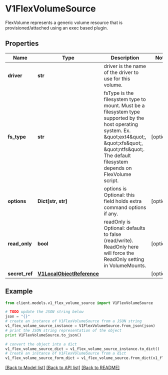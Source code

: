 # V1FlexVolumeSource

FlexVolume represents a generic volume resource that is provisioned/attached using an exec based plugin.

## Properties
Name | Type | Description | Notes
------------ | ------------- | ------------- | -------------
**driver** | **str** | driver is the name of the driver to use for this volume. | 
**fs_type** | **str** | fsType is the filesystem type to mount. Must be a filesystem type supported by the host operating system. Ex. \&quot;ext4\&quot;, \&quot;xfs\&quot;, \&quot;ntfs\&quot;. The default filesystem depends on FlexVolume script. | [optional] 
**options** | **Dict[str, str]** | options is Optional: this field holds extra command options if any. | [optional] 
**read_only** | **bool** | readOnly is Optional: defaults to false (read/write). ReadOnly here will force the ReadOnly setting in VolumeMounts. | [optional] 
**secret_ref** | [**V1LocalObjectReference**](V1LocalObjectReference.md) |  | [optional] 

## Example

```python
from client.models.v1_flex_volume_source import V1FlexVolumeSource

# TODO update the JSON string below
json = "{}"
# create an instance of V1FlexVolumeSource from a JSON string
v1_flex_volume_source_instance = V1FlexVolumeSource.from_json(json)
# print the JSON string representation of the object
print V1FlexVolumeSource.to_json()

# convert the object into a dict
v1_flex_volume_source_dict = v1_flex_volume_source_instance.to_dict()
# create an instance of V1FlexVolumeSource from a dict
v1_flex_volume_source_form_dict = v1_flex_volume_source.from_dict(v1_flex_volume_source_dict)
```
[[Back to Model list]](../README.md#documentation-for-models) [[Back to API list]](../README.md#documentation-for-api-endpoints) [[Back to README]](../README.md)


